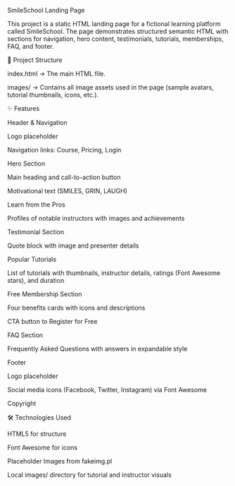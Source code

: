 SmileSchool Landing Page

This project is a static HTML landing page for a fictional learning platform called SmileSchool. The page demonstrates structured semantic HTML with sections for navigation, hero content, testimonials, tutorials, memberships, FAQ, and footer.

📂 Project Structure

index.html → The main HTML file.

images/ → Contains all image assets used in the page (sample avatars, tutorial thumbnails, icons, etc.).

✨ Features

Header & Navigation

Logo placeholder

Navigation links: Course, Pricing, Login

Hero Section

Main heading and call-to-action button

Motivational text (SMILES, GRIN, LAUGH)

Learn from the Pros

Profiles of notable instructors with images and achievements

Testimonial Section

Quote block with image and presenter details

Popular Tutorials

List of tutorials with thumbnails, instructor details, ratings (Font Awesome stars), and duration

Free Membership Section

Four benefits cards with icons and descriptions

CTA button to Register for Free

FAQ Section

Frequently Asked Questions with answers in expandable style

Footer

Logo placeholder

Social media icons (Facebook, Twitter, Instagram) via Font Awesome

Copyright

🛠️ Technologies Used

HTML5 for structure

Font Awesome for icons

Placeholder Images from fakeimg.pl

Local images/ directory for tutorial and instructor visuals
